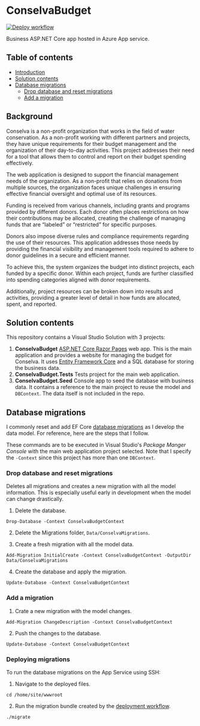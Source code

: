 # ConselvaBudget

[![Deploy workflow](https://github.com/febog/conselva-budget/actions/workflows/main_conselvanet(staging).yml/badge.svg)](https://github.com/febog/conselva-budget/actions/workflows/main_conselvanet(staging).yml)

Business ASP.NET Core app hosted in Azure App service.

## Table of contents

  - [Introduction](#introduction)
  - [Solution contents](#solution-contents)
  - [Database migrations](#database-migrations)
    - [Drop database and reset migrations](#drop-database-and-reset-migrations)
    - [Add a migration](#add-a-migration)

## Background

Conselva is a non-profit organization that works in the field of water conservation. As a non-profit working with different partners and projects, they have unique requirements for their budget management and the organization of their day-to-day activities. This project addresses their need for a tool that allows them to control and report on their budget spending effectively.

The web application is designed to support the financial management needs of the organization. As a non-profit that relies on donations from multiple sources, the organization faces unique challenges in ensuring effective financial oversight and optimal use of its resources.

Funding is received from various channels, including grants and programs provided by different donors. Each donor often places restrictions on how their contributions may be allocated, creating the challenge of managing funds that are “labeled” or “restricted” for specific purposes.

Donors also impose diverse rules and compliance requirements regarding the use of their resources. This application addresses those needs by providing the financial visibility and management tools required to adhere to donor guidelines in a secure and efficient manner.

To achieve this, the system organizes the budget into distinct projects, each funded by a specific donor. Within each project, funds are further classified into spending categories aligned with donor requirements.

Additionally, project resources can be broken down into results and activities, providing a greater level of detail in how funds are allocated, spent, and reported.

## Solution contents

This repository contains a Visual Studio Solution with 3 projects:

1. **ConselvaBudget** [ASP.NET Core Razor Pages](https://learn.microsoft.com/en-us/aspnet/core/razor-pages/) web app. This is the main application and provides a website for managing the budget for Conselva. It uses [Entity Framework Core](https://learn.microsoft.com/en-us/aspnet/core/data/ef-rp/intro) and a SQL database for storing the business data.
2. **ConselvaBudget.Tests** Tests project for the main web application.
3. **ConselvaBudget.Seed** Console app to seed the database with business data. It contains a reference to the main project to reuse the model and `DBContext`. The data itself is not included in the repo.

## Database migrations

I commonly reset and add EF Core [database migrations](https://learn.microsoft.com/en-us/ef/core/managing-schemas/migrations/?tabs=vs) as I develop the data model. For reference, here are the steps that I follow.

These commands are to be executed in Visual Studio's *Package Manger Console* with the main web application project selected. Note that I specify the `-Context` since this project has more than one `DBContext`.

### Drop database and reset migrations

Deletes all migrations and creates a new migration with all the model information. This is especially useful early in development when the model can change drastically.

1. Delete the database.

```
Drop-Database -Context ConselvaBudgetContext
```

2. Delete the Migrations folder, `Data/ConselvaMigrations`.

3. Create a fresh migration with all the model data.

```
Add-Migration InitialCreate -Context ConselvaBudgetContext -OutputDir Data/ConselvaMigrations
```

4. Create the database and apply the migration.

```
Update-Database -Context ConselvaBudgetContext
```

### Add a migration

1. Crate a new migration with the model changes.

```
Add-Migration ChangeDescription -Context ConselvaBudgetContext
```

2. Push the changes to the database.

```
Update-Database -Context ConselvaBudgetContext
```

### Deploying migrations

To run the database migrations on the App Service using SSH:

1. Navigate to the deployed files.

```
cd /home/site/wwwroot
```

2. Run the migration bundle created by the [deployment workflow](https://learn.microsoft.com/en-us/azure/app-service/tutorial-dotnetcore-sqldb-app?toc=%2Faspnet%2Fcore%2Ftoc.json&bc=%2Faspnet%2Fcore%2Fbreadcrumb%2Ftoc.json&view=aspnetcore-8.0#4-generate-database-schema).

```
./migrate
```
